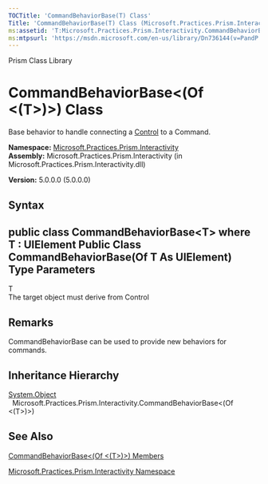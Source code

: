 ```yaml
---
TOCTitle: 'CommandBehaviorBase(T) Class'
Title: 'CommandBehaviorBase(T) Class (Microsoft.Practices.Prism.Interactivity)'
ms:assetid: 'T:Microsoft.Practices.Prism.Interactivity.CommandBehaviorBase\`1'
ms:mtpsurl: 'https://msdn.microsoft.com/en-us/library/Dn736144(v=PandP.50)'
---
```


Prism Class Library

CommandBehaviorBase&lt;(Of &lt;(T&gt;)&gt;) Class
=================================================

Base behavior to handle connecting a [Control](http://msdn.microsoft.com/en-us/library/ms609826) to a Command.

**Namespace:** [Microsoft.Practices.Prism.Interactivity](https://msdn.microsoft.com/library/microsoft.practices.prism.interactivity)
**Assembly:** Microsoft.Practices.Prism.Interactivity (in Microsoft.Practices.Prism.Interactivity.dll)

**Version:** 5.0.0.0 (5.0.0.0)

## Syntax


public class CommandBehaviorBase&lt;T&gt; where T : UIElement Public Class CommandBehaviorBase(Of T As UIElement)
Type Parameters
---------------

<span id="templatesToggle"></span>
T  
The target object must derive from Control

Remarks
-------

<span id="remarksToggle"></span> CommandBehaviorBase can be used to provide new behaviors for commands.

Inheritance Hierarchy
---------------------

<span id="familyToggle"></span>[System.Object](http://msdn.microsoft.com/en-us/library/e5kfa45b)
  Microsoft.Practices.Prism.Interactivity.CommandBehaviorBase&lt;(Of &lt;(T&gt;)&gt;)

See Also
--------


[CommandBehaviorBase&lt;(Of &lt;(T&gt;)&gt;) Members](https://msdn.microsoft.com/allmembers.t:microsoft.practices.prism.interactivity.commandbehaviorbase%601)

[Microsoft.Practices.Prism.Interactivity Namespace](https://msdn.microsoft.com/library/microsoft.practices.prism.interactivity)
